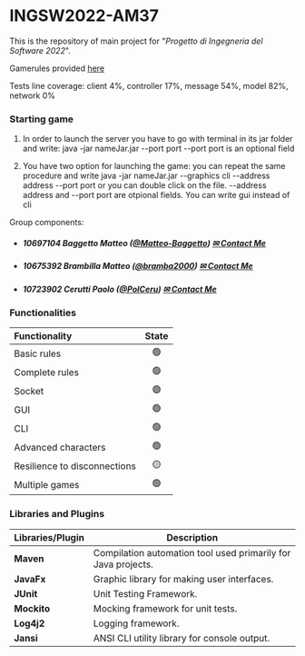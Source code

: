 # INGSW2022-AM37

This is the repository of main project for "_Progetto di Ingegneria del Software 2022_".

Gamerules provided [here](https://www.craniocreations.it/wp-content/uploads/2021/11/Eriantys_ITA_bassa.pdf)

Tests line coverage: client 4%, controller 17%, message 54%, model 82%, network 0%

### Starting game
1) In order to launch the server you have to go with terminal in its jar folder and write: java -jar nameJar.jar --port port
   --port port is an optional field
   
2) You have two option for launching the game: you can repeat the same procedure and write java -jar nameJar.jar --graphics cli --address address --port port 
   or you can double click on the file. 
   --address address and --port port are otpional fields. You can write gui instead of cli

Group components:

- ##### 10697104    Baggetto Matteo ([@Matteo-Baggetto](https://github.com/Matteo-Baggetto)) [✉ Contact Me](mailto:matteo.baggetto@mail.polimi.it)
- ##### 10675392    Brambilla Matteo ([@bramba2000](https://github.com/bramba2000)) [✉ Contact Me](mailto:matteo15.brambilla@mail.polimi.it)
- ##### 10723902    Cerutti Paolo ([@PolCeru](https://github.com/PolCeru)) [✉ Contact Me](mailto:paolo2.cerutti@mail.polimi.it)

### Functionalities

| Functionality                         | State |
|:--------------------------------------|:-----:|
| Basic rules                           |  🟢   |
| Complete rules                        |  🟢   |
| Socket                                |  🟢   |
| GUI                                   |  🟢   |
| CLI                                   |  🟢   |
| Advanced characters                   |  🟢   |
| Resilience to disconnections          |  🟡   |
| Multiple games                        |  🟢   |

### Libraries and Plugins

| Libraries/Plugin | Description                                                   |
|------------------|---------------------------------------------------------------|
| __Maven__        | Compilation automation tool used primarily for Java projects. |
| __JavaFx__       | Graphic library for making user interfaces.                   |
| __JUnit__        | Unit Testing Framework.                                       |
| __Mockito__      | Mocking framework for unit tests.                             |
| __Log4j2__       | Logging framework.                                            |
| __Jansi__        | ANSI CLI utility library for console output.                  |
